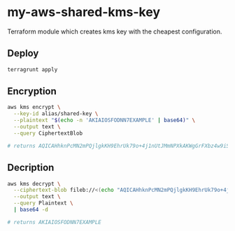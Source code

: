 # my-aws-shared-kms-key

Terraform module which creates kms key with the cheapest configuration.

## Deploy

```bash
terragrunt apply
```

## Encryption

```bash
aws kms encrypt \
  --key-id alias/shared-key \
  --plaintext "$(echo -n 'AKIAIOSFODNN7EXAMPLE' | base64)" \
  --output text \
  --query CiphertextBlob

# returns AQICAHhknPcMN2mPQjlgkKH9EhrUk79o+4j1nUtJMmNPXkAKWgGrFXbz4w9iSuiCzjg7ZHnlAAAAcjBwBgkqhkiG9w0BBwagYzBhAgEAMFwGCSqGSIb3DQEHATAeBglghkgBZQMEAS4wEQQMIVCeo7QO+WVVAtseAgEQgC/0OvgZWsK8sicF3Uwdlh1K2yCCzmn3FPWh/++W4rQ9iPcc8QoEji8zyOBwnMtdKw==
```

## Decription

```bash
aws kms decrypt \
  --ciphertext-blob fileb://<(echo "AQICAHhknPcMN2mPQjlgkKH9EhrUk79o+4j1nUtJMmNPXkAKWgGrFXbz4w9iSuiCzjg7ZHnlAAAAcjBwBgkqhkiG9w0BBwagYzBhAgEAMFwGCSqGSIb3DQEHATAeBglghkgBZQMEAS4wEQQMIVCeo7QO+WVVAtseAgEQgC/0OvgZWsK8sicF3Uwdlh1K2yCCzmn3FPWh/++W4rQ9iPcc8QoEji8zyOBwnMtdKw==" | base64 -d) \
  --output text \
  --query Plaintext \
  | base64 -d

# returns AKIAIOSFODNN7EXAMPLE
```